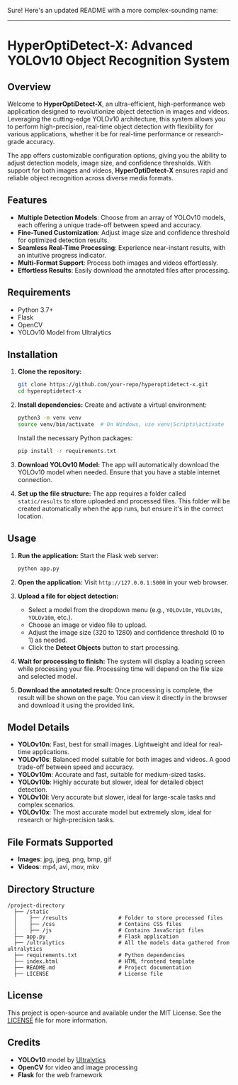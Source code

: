 Sure! Here's an updated README with a more complex-sounding name:

---

# **HyperOptiDetect-X: Advanced YOLOv10 Object Recognition System**

## Overview
Welcome to **HyperOptiDetect-X**, an ultra-efficient, high-performance web application designed to revolutionize object detection in images and videos. Leveraging the cutting-edge YOLOv10 architecture, this system allows you to perform high-precision, real-time object detection with flexibility for various applications, whether it be for real-time performance or research-grade accuracy.

The app offers customizable configuration options, giving you the ability to adjust detection models, image size, and confidence thresholds. With support for both images and videos, **HyperOptiDetect-X** ensures rapid and reliable object recognition across diverse media formats.

## Features
- **Multiple Detection Models**: Choose from an array of YOLOv10 models, each offering a unique trade-off between speed and accuracy.
- **Fine-Tuned Customization**: Adjust image size and confidence threshold for optimized detection results.
- **Seamless Real-Time Processing**: Experience near-instant results, with an intuitive progress indicator.
- **Multi-Format Support**: Process both images and videos effortlessly.
- **Effortless Results**: Easily download the annotated files after processing.

## Requirements
- Python 3.7+
- Flask
- OpenCV
- YOLOv10 Model from Ultralytics

## Installation

1. **Clone the repository:**
   ```bash
   git clone https://github.com/your-repo/hyperoptidetect-x.git
   cd hyperoptidetect-x
   ```

2. **Install dependencies:**
   Create and activate a virtual environment:
   ```bash
   python3 -m venv venv
   source venv/bin/activate  # On Windows, use venv\Scripts\activate
   ```

   Install the necessary Python packages:
   ```bash
   pip install -r requirements.txt
   ```

3. **Download YOLOv10 Model:**
   The app will automatically download the YOLOv10 model when needed. Ensure that you have a stable internet connection.

4. **Set up the file structure:**
   The app requires a folder called `static/results` to store uploaded and processed files. This folder will be created automatically when the app runs, but ensure it's in the correct location.

## Usage

1. **Run the application:**
   Start the Flask web server:
   ```bash
   python app.py
   ```

2. **Open the application:**
   Visit `http://127.0.0.1:5000` in your web browser.

3. **Upload a file for object detection:**
   - Select a model from the dropdown menu (e.g., `YOLOv10n`, `YOLOv10s`, `YOLOv10m`, etc.).
   - Choose an image or video file to upload.
   - Adjust the image size (320 to 1280) and confidence threshold (0 to 1) as needed.
   - Click the **Detect Objects** button to start processing.

4. **Wait for processing to finish:**
   The system will display a loading screen while processing your file. Processing time will depend on the file size and selected model.

5. **Download the annotated result:**
   Once processing is complete, the result will be shown on the page. You can view it directly in the browser and download it using the provided link.

## Model Details

- **YOLOv10n**: Fast, best for small images. Lightweight and ideal for real-time applications.
- **YOLOv10s**: Balanced model suitable for both images and videos. A good trade-off between speed and accuracy.
- **YOLOv10m**: Accurate and fast, suitable for medium-sized tasks.
- **YOLOv10b**: Highly accurate but slower, ideal for detailed object detection.
- **YOLOv10l**: Very accurate but slower, ideal for large-scale tasks and complex scenarios.
- **YOLOv10x**: The most accurate model but extremely slow, ideal for research or high-precision tasks.

## File Formats Supported
- **Images**: jpg, jpeg, png, bmp, gif
- **Videos**: mp4, avi, mov, mkv

## Directory Structure

```
/project-directory
  ├── /static
  │    ├── /results                # Folder to store processed files
  │    ├── /css                    # Contains CSS files
  │    ├── /js                     # Contains JavaScript files
  ├── app.py                       # Flask application
  ├── /ultralytics                 # All the models data gathered from ultralytics
  ├── requirements.txt             # Python dependencies
  ├── index.html                   # HTML frontend template
  ├── README.md                    # Project documentation
  ├── LICENSE                      # License file
```

## License

This project is open-source and available under the MIT License. See the [LICENSE](LICENSE) file for more information.

## Credits

- **YOLOv10** model by [Ultralytics](https://github.com/ultralytics/ultralytics)
- **OpenCV** for video and image processing
- **Flask** for the web framework
